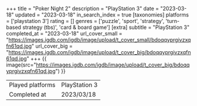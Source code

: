 +++
title = "Poker Night 2"
description = "PlayStation 3"
date = "2023-03-18"
updated = "2023-03-18"
in_search_index = true
[taxonomies]
platforms = ['playstation 3']
rating = []
genres = ['puzzle', 'sport', 'strategy', 'turn-based strategy (tbs)', 'card & board game']
[extra]
subtitle = "PlayStation 3"
completed_at = "2023-03-18"
url_cover_small = "https://images.igdb.com/igdb/image/upload/t_cover_small/bdoqqyprgivzxqfn61qd.jpg"
url_cover_big = "https://images.igdb.com/igdb/image/upload/t_cover_big/bdoqqyprgivzxqfn61qd.jpg"
+++
{{ image(src="https://images.igdb.com/igdb/image/upload/t_cover_big/bdoqqyprgivzxqfn61qd.jpg") }}

|              |            |
| ------------ | ---------- |
| Played platforms    | PlayStation 3 |
| Completed at | 2023/03/18 |

